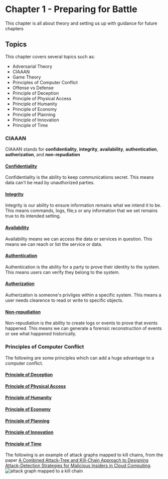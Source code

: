# Chapter 1 - Preparing for Battle
This chapter is all about theory and setting us up with guidance for future chapters

## Topics

This chapter covers several topics such as:

- Adversarial Theory
- CIAAAN
- Game Theory
- Principles of Computer Conflict
- Offense vs Defense
- Principle of Deception
- Principle of Physical Access
- Principle of Humanity
- Principle of Economy
- Principle of Planning
- Principle of Innovation
- Principle of Time

### CIAAAN

CIAAAN stands for **confidentiality**, **integrity**, **availability**, **authentication**, **autherization**, and **non-repudiation**


#### <u>**Confidentiality**</u>

Confidentiality is the ability to keep communications secret. This means data can't be read by unauthorized parties.


#### <u>**Integrity**</u>

Integrity is our ability to ensure information remains what we intend it to be. This means commands, logs, file,s or any information that we set remains true to its intended setting.

#### <u>**Availability**</u>

Availability means we can access the data or services in question. This means we can reach or list the service or data.


#### <u>**Authentication**</u>

Authentication is the ability for a party to prove their identity to the system. This means users can verify they belong to the system.


#### <u>**Autherization**</u>

Autherization is someone's privliges within a specific system. This means a user needs clearence to read or write to specific objects.


#### <u>**Non-repudiation**</u>

Non-repudiation is the ability to create logs or events to prove that events happened. This means we can generate a forensic reconstruction of events or see what happened historically. 


### Principles of Computer Conflict

The following are some principles which can add a huge advantage to a computer conflict.


#### <u>**Principle of Deception**</u>


#### <u>**Principle of Physical Access**</u>


#### <u>**Principle of Humanity**</u>


#### <u>**Principle of Economy**</u>


#### <u>**Principle of Planning**</u>


#### <u>**Principle of Innovation**</u>


#### <u>**Principle of Time**</u>


The following is an example of attack graphs mapped to kill chains, from the paper 
[A Combined Attack-Tree and Kill-Chain Approach to Designing Attack-Detection Strategies for Malicious Insiders in Cloud Computing](https://www.c-mric.com/wp-content/uploads/2019/06/Adrian_CyberScience2019.pdf).
![attack graph mapped to a kill chain](https://raw.githubusercontent.com/ahhh/Cybersecurity-Tradecraft/main/Chapter1/Chap1.example.PNG)
